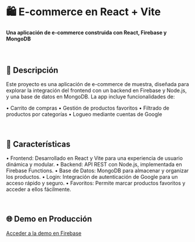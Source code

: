 # 🛍️ E-commerce en React + Vite
#### Una aplicación de e-commerce construida con React, Firebase y MongoDB

<br>

## 📜 Descripción
Este proyecto es una aplicación de e-commerce de muestra, diseñada para explorar la integración del frontend con un backend en Firebase y Node.js, y una base de datos en MongoDB. La app incluye funcionalidades de:

• Carrito de compras
• Gestión de productos favoritos
• Filtrado de productos por categorías
• Logueo mediante cuentas de Google

<br>


## 🚀 Características
• Frontend: Desarrollado en React y Vite para una experiencia de usuario dinámica y modular.
• Backend: API REST con Node.js, implementada en Firebase Functions.
• Base de Datos: MongoDB para almacenar y organizar los productos.
• Login: Integración de autenticación de Google para un acceso rápido y seguro.
• Favoritos: Permite marcar productos favoritos y acceder a ellos fácilmente.

<br>


## 🌐 Demo en Producción
[Acceder a la demo en Firebase](https://ecommerce-muestra.firebaseapp.com/)
